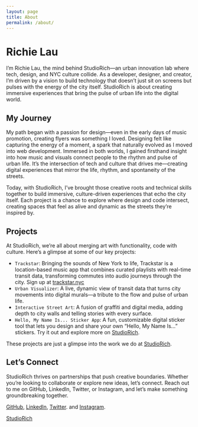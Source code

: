 ```yaml
---
layout: page
title: About
permalink: /about/
---
```


# Richie Lau
I’m Richie Lau, the mind behind StudioRich—an urban innovation lab where tech, design, and NYC culture collide. As a developer, designer, and creator, I’m driven by a vision to build technology that doesn’t just sit on screens but pulses with the energy of the city itself. StudioRich is about creating immersive experiences that bring the pulse of urban life into the digital world.


## My Journey
My path began with a passion for design—even in the early days of music promotion, creating flyers was something I loved. Designing felt like capturing the energy of a moment, a spark that naturally evolved as I moved into web development. Immersed in both worlds, I gained firsthand insight into how music and visuals connect people to the rhythm and pulse of urban life. It’s the intersection of tech and culture that drives me—creating digital experiences that mirror the life, rhythm, and spontaneity of the streets.

Today, with StudioRich, I’ve brought those creative roots and technical skills together to build immersive, culture-driven experiences that echo the city itself. Each project is a chance to explore where design and code intersect, creating spaces that feel as alive and dynamic as the streets they’re inspired by.


## Projects
At StudioRich, we’re all about merging art with functionality, code with culture. Here’s a glimpse at some of our key projects:

- `Trackstar`: Bringing the sounds of New York to life, Trackstar is a location-based music app that combines curated playlists with real-time transit data, transforming commutes into audio journeys through the city. Sign up at [trackstar.nyc](trackstar.nyc)
- `Urban Visualizer`: A live, dynamic view of transit data that turns city movements into digital murals—a tribute to the flow and pulse of urban life.
- `Interactive Street Art`: A fusion of graffiti and digital media, adding depth to city walls and telling stories with every surface.
- `Hello, My Name Is... Sticker App`: A fun, customizable digital sticker tool that lets you design and share your own “Hello, My Name Is…” stickers. Try it out and explore more on [StudioRich](https://studiorich.shop).

These projects are just a glimpse into the work we do at [StudioRich](http://studioirich.shop).

## Let’s Connect
StudioRich thrives on partnerships that push creative boundaries. Whether you’re looking to collaborate or explore new ideas, let’s connect. Reach out to me on GitHub, LinkedIn, Twitter, or Instagram, and let’s make something groundbreaking together.

[GitHub](https://github.com/studiorichie), [LinkedIn](https://linkedin.com/in/richielau), [Twitter](https://twitter.com/richielau). and [Instagram](https://instagram.com/richielau).

[StudioRich](http://studiorich.shop)